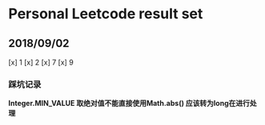 # Personal Leetcode result set
## 2018/09/02

[x] 1
[x] 2
[x] 7
[x] 9

### 踩坑记录
**Integer.MIN_VALUE 取绝对值不能直接使用Math.abs() 应该转为long在进行处理**


